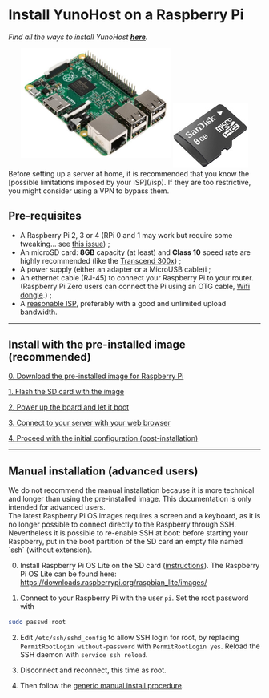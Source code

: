 # Install YunoHost on a Raspberry Pi

*Find all the ways to install YunoHost **[here](/install)**.*

<center>
<img src="/images/raspberrypi.jpg" width=300 style="padding-bottom:20px">
<img src="/images/micro-sd-card.jpg">
</center>

<div class="alert alert-info" markdown="1">
Before setting up a server at home, it is recommended that you know the [possible limitations imposed by your ISP](/isp). If they are too restrictive, you might consider using a VPN to bypass them.
</div>

## Pre-requisites

- A Raspberry Pi 2, 3 or 4 (RPi 0 and 1 may work but require some tweaking... see [this issue](https://github.com/YunoHost/issues/issues/1423)) ;
- An microSD card: **8GB** capacity (at least) and **Class 10** speed rate are highly recommended (like the [Transcend 300x](http://www.amazon.fr/Transcend-microSDHC-adaptateur-TS32GUSDU1E-Emballage/dp/B00CES44EO)) ;
- A power supply (either an adapter or a MicroUSB cable)i ;
- An ethernet cable (RJ-45) to connect your Raspberry Pi to your router. (Raspberry Pi Zero users can connect the Pi using an OTG cable, [Wifi dongle](https://core-electronics.com.au/tutorials/raspberry-pi-zerow-headless-wifi-setup.html).) ;
- A [reasonable ISP](/isp), preferably with a good and unlimited upload bandwidth.

---

## Install with the pre-installed image (recommended)

<a class="btn btn-lg btn-default" href="/images">0. Download the pre-installed image for Raspberry Pi</a>

<a class="btn btn-lg btn-default" href="/burn_or_copy_iso">1. Flash the SD card with the image</a>

<a class="btn btn-lg btn-default" href="/plug_and_boot">2. Power up the board and let it boot</a>

<a class="btn btn-lg btn-default" href="/ssh">3. Connect to your server with your web browser</a>

<a class="btn btn-lg btn-default" href="/postinstall">4. Proceed with the initial configuration (post-installation)</a>

---

## Manual installation (advanced users)

<div class="alert alert-warning" markdown="1">
We do not recommend the manual installation because it is more technical and longer than using the pre-installed image. This documentation is only intended for advanced users.
</div>

<div class="alert alert-warning" markdown="1">
The latest Raspberry Pi OS images requires a screen and a keyboard, as it is no longer possible to connect directly to the Raspberry through SSH. Nevertheless it is possible to re-enable SSH at boot: before starting your Raspberry, put in the boot partition of the SD card an empty file named `ssh` (without extension).
</div>

0. Install Raspberry Pi OS Lite on the SD card ([instructions](https://www.raspberrypi.org/downloads/raspberry-pi-os/)). The Raspberry Pi OS Lite can be found here: https://downloads.raspberrypi.org/raspbian_lite/images/

1. Connect to your Raspberry Pi with the user `pi`. Set the root password with 
```bash
sudo passwd root
```

2. Edit `/etc/ssh/sshd_config` to allow SSH login for root, by replacing `PermitRootLogin without-password` with `PermitRootLogin yes`. Reload the SSH daemon with `service ssh reload`.

3. Disconnect and reconnect, this time as root.

4. Then follow the <a href="/install_manually">generic manual install procedure</a>.

